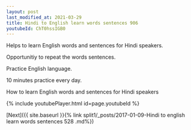 ```yaml
---
layout: post
last_modified_at: 2021-03-29
title: Hindi to English learn words sentences 906 
youtubeId: ChT0hssIGB0
---
```

 
 
Helps to learn English words and sentences for Hindi speakers.

Opportunitiy to repeat the words sentences. 

Practice English language. 
 
10 minutes practice every day. 
 
How to learn English words and sentences for Hindi speakers 
 
{% include youtubePlayer.html id=page.youtubeId %}
 
 
[Next]({{ site.baseurl }}{% link  split1/_posts/2017-01-09-Hindi to english learn words sentences 528 .md%})
 
